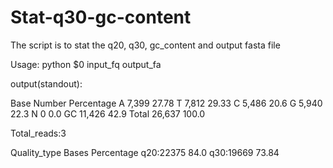 # Stat-q30-gc-content

The script is to stat the q20, q30, gc_content and output fasta file 

Usage: python $0 input_fq output_fa

output(standout):

Base	Number	Percentage
A	7,399	27.78
T	7,812	29.33
C	5,486	20.6
G	5,940	22.3
N	0	0.0
GC	11,426	42.9
Total	26,637	100.0

Total_reads:3

Quality_type	Bases	Percentage
q20:22375	84.0
q30:19669	73.84

